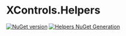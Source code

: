 # XControls.Helpers

[![NuGet version](https://badge.fury.io/nu/XControls.Helpers.svg)](https://badge.fury.io/nu/XControls.Helpers)
[![Helpers NuGet Generation](https://github.com/sajeshsf/XControls/actions/workflows/Helpers.yml/badge.svg)](https://github.com/sajeshsf/XControls/actions/workflows/Helpers.yml)
